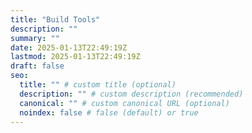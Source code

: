 ```yaml
---
title: "Build Tools"
description: ""
summary: ""
date: 2025-01-13T22:49:19Z
lastmod: 2025-01-13T22:49:19Z
draft: false
seo:
  title: "" # custom title (optional)
  description: "" # custom description (recommended)
  canonical: "" # custom canonical URL (optional)
  noindex: false # false (default) or true
---
```


